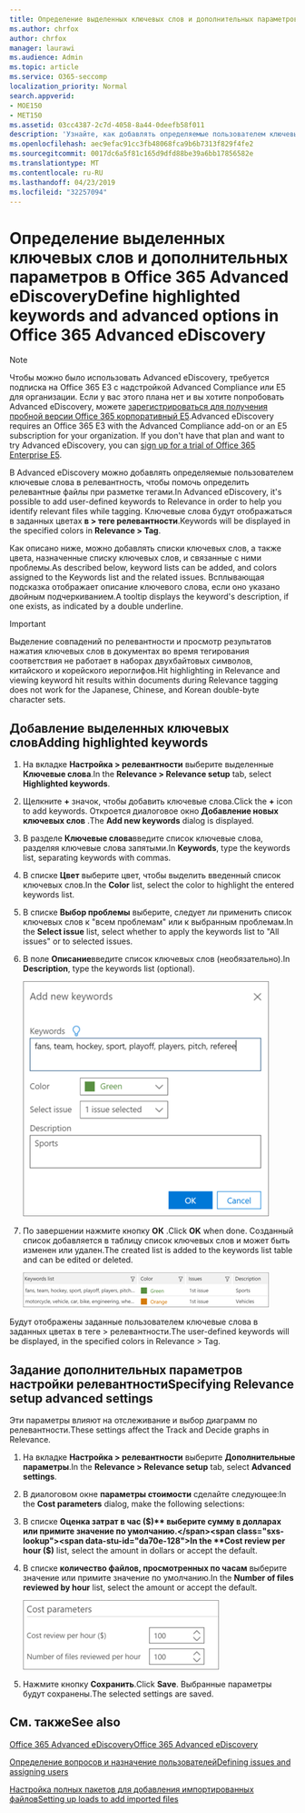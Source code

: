 ```yaml
---
title: Определение выделенных ключевых слов и дополнительных параметров в Office 365 Advanced eDiscovery
ms.author: chrfox
author: chrfox
manager: laurawi
ms.audience: Admin
ms.topic: article
ms.service: O365-seccomp
localization_priority: Normal
search.appverid:
- MOE150
- MET150
ms.assetid: 03cc4387-2c7d-4058-8a44-0deefb58f011
description: 'Узнайте, как добавлять определяемые пользователем ключевые слова в релевантность для определения релевантных файлов при разметке в Office 365 Advanced eDiscovery и указать параметры затрат.  '
ms.openlocfilehash: aec9efac91cc3fb48068fca9b6b7313f829f4fe2
ms.sourcegitcommit: 0017dc6a5f81c165d9dfd88be39a6bb17856582e
ms.translationtype: MT
ms.contentlocale: ru-RU
ms.lasthandoff: 04/23/2019
ms.locfileid: "32257094"
---
```

# <a name="define-highlighted-keywords-and-advanced-options-in-office-365-advanced-ediscovery"></a><span data-ttu-id="da70e-103">Определение выделенных ключевых слов и дополнительных параметров в Office 365 Advanced eDiscovery</span><span class="sxs-lookup"><span data-stu-id="da70e-103">Define highlighted keywords and advanced options in Office 365 Advanced eDiscovery</span></span>

> [!NOTE]
> <span data-ttu-id="da70e-p101">Чтобы можно было использовать Advanced eDiscovery, требуется подписка на Office 365 E3 с надстройкой Advanced Compliance или E5 для организации. Если у вас этого плана нет и вы хотите попробовать Advanced eDiscovery, можете [зарегистрироваться для получения пробной версии Office 365 корпоративный E5](https://go.microsoft.com/fwlink/p/?LinkID=698279).</span><span class="sxs-lookup"><span data-stu-id="da70e-p101">Advanced eDiscovery requires an Office 365 E3 with the Advanced Compliance add-on or an E5 subscription for your organization. If you don't have that plan and want to try Advanced eDiscovery, you can [sign up for a trial of Office 365 Enterprise E5](https://go.microsoft.com/fwlink/p/?LinkID=698279).</span></span> 
  
<span data-ttu-id="da70e-106">В Advanced eDiscovery можно добавлять определяемые пользователем ключевые слова в релевантность, чтобы помочь определить релевантные файлы при разметке тегами.</span><span class="sxs-lookup"><span data-stu-id="da70e-106">In Advanced eDiscovery, it's possible to add user-defined keywords to Relevance in order to help you identify relevant files while tagging.</span></span> <span data-ttu-id="da70e-107">Ключевые слова будут отображаться в заданных цветах **в \> теге релевантности**.</span><span class="sxs-lookup"><span data-stu-id="da70e-107">Keywords will be displayed in the specified colors in **Relevance \> Tag**.</span></span> 
  
<span data-ttu-id="da70e-108">Как описано ниже, можно добавлять списки ключевых слов, а также цвета, назначенные списку ключевых слов, и связанные с ними проблемы.</span><span class="sxs-lookup"><span data-stu-id="da70e-108">As described below, keyword lists can be added, and colors assigned to the Keywords list and the related issues.</span></span> <span data-ttu-id="da70e-109">Всплывающая подсказка отображает описание ключевого слова, если оно указано двойным подчеркиванием.</span><span class="sxs-lookup"><span data-stu-id="da70e-109">A tooltip displays the keyword's description, if one exists, as indicated by a double underline.</span></span>
  
> [!IMPORTANT]
> <span data-ttu-id="da70e-110">Выделение совпадений по релевантности и просмотр результатов нажатия ключевых слов в документах во время тегирования соответствия не работает в наборах двухбайтовых символов, китайского и корейского иероглифов.</span><span class="sxs-lookup"><span data-stu-id="da70e-110">Hit highlighting in Relevance and viewing keyword hit results within documents during Relevance tagging does not work for the Japanese, Chinese, and Korean double-byte character sets.</span></span> 
  
## <a name="adding-highlighted-keywords"></a><span data-ttu-id="da70e-111">Добавление выделенных ключевых слов</span><span class="sxs-lookup"><span data-stu-id="da70e-111">Adding highlighted keywords</span></span>

1. <span data-ttu-id="da70e-112">На вкладке **Настройка \> релевантности** выберите выделенные **Ключевые слова**.</span><span class="sxs-lookup"><span data-stu-id="da70e-112">In the **Relevance \> Relevance setup** tab, select **Highlighted keywords**.</span></span>
    
2. <span data-ttu-id="da70e-113">Щелкните **+** значок, чтобы добавить ключевые слова.</span><span class="sxs-lookup"><span data-stu-id="da70e-113">Click the **+** icon to add keywords.</span></span> <span data-ttu-id="da70e-114">Откроется диалоговое окно **Добавление новых ключевых слов** .</span><span class="sxs-lookup"><span data-stu-id="da70e-114">The **Add new keywords** dialog is displayed.</span></span> 
    
3. <span data-ttu-id="da70e-115">В разделе **Ключевые слова**введите список ключевые слова, разделяя ключевые слова запятыми.</span><span class="sxs-lookup"><span data-stu-id="da70e-115">In **Keywords**, type the keywords list, separating keywords with commas.</span></span> 
    
4. <span data-ttu-id="da70e-116">В списке **Цвет** выберите цвет, чтобы выделить введенный список ключевых слов.</span><span class="sxs-lookup"><span data-stu-id="da70e-116">In the **Color** list, select the color to highlight the entered keywords list.</span></span> 
    
5. <span data-ttu-id="da70e-117">В списке **Выбор проблемы** выберите, следует ли применить список ключевых слов к "всем проблемам" или к выбранным проблемам.</span><span class="sxs-lookup"><span data-stu-id="da70e-117">In the **Select issue** list, select whether to apply the keywords list to "All issues" or to selected issues.</span></span> 
    
6. <span data-ttu-id="da70e-118">В поле **Описание**введите список ключевых слов (необязательно).</span><span class="sxs-lookup"><span data-stu-id="da70e-118">In **Description**, type the keywords list (optional).</span></span>
    
    ![Добавление ключевых слов](media/1683a71f-0875-48fc-b4ef-01f3b0e8e8e9.png)
  
7. <span data-ttu-id="da70e-120">По завершении нажмите кнопку **ОК** .</span><span class="sxs-lookup"><span data-stu-id="da70e-120">Click **OK** when done.</span></span> <span data-ttu-id="da70e-121">Созданный список добавляется в таблицу список ключевых слов и может быть изменен или удален.</span><span class="sxs-lookup"><span data-stu-id="da70e-121">The created list is added to the keywords list table and can be edited or deleted.</span></span> 
    
    ![Список ключевых слов на вкладке "Настройка релевантности"](media/a05d5ec0-8bde-470d-97e2-456b169281d6.png)
  
<span data-ttu-id="da70e-123">Будут отображены заданные пользователем ключевые слова в заданных цветах в теге \> релевантности.</span><span class="sxs-lookup"><span data-stu-id="da70e-123">The user-defined keywords will be displayed, in the specified colors in Relevance \> Tag.</span></span> 
  
## <a name="specifying-relevance-setup-advanced-settings"></a><span data-ttu-id="da70e-124">Задание дополнительных параметров настройки релевантности</span><span class="sxs-lookup"><span data-stu-id="da70e-124">Specifying Relevance setup advanced settings</span></span>

<span data-ttu-id="da70e-125">Эти параметры влияют на отслеживание и выбор диаграмм по релевантности.</span><span class="sxs-lookup"><span data-stu-id="da70e-125">These settings affect the Track and Decide graphs in Relevance.</span></span>
  
1. <span data-ttu-id="da70e-126">На вкладке **Настройка \> релевантности** выберите **Дополнительные параметры**.</span><span class="sxs-lookup"><span data-stu-id="da70e-126">In the **Relevance \> Relevance setup** tab, select **Advanced settings**.</span></span>
    
2. <span data-ttu-id="da70e-127">В диалоговом окне **параметры стоимости** сделайте следующее:</span><span class="sxs-lookup"><span data-stu-id="da70e-127">In the **Cost parameters** dialog, make the following selections:</span></span> 
    
1. <span data-ttu-id="da70e-128">В списке **Оценка затрат в час ($)** выберите сумму в долларах или примите значение по умолчанию.</span><span class="sxs-lookup"><span data-stu-id="da70e-128">In the **Cost review per hour ($)** list, select the amount in dollars or accept the default.</span></span> 
    
2. <span data-ttu-id="da70e-129">В списке **количество файлов, просмотренных по часам** выберите значение или примите значение по умолчанию.</span><span class="sxs-lookup"><span data-stu-id="da70e-129">In the **Number of files reviewed by hour** list, select the amount or accept the default.</span></span> 
    
    ![Параметры для указания затрат на вкладке "Настройка релевантности"](media/bab7b5b7-6297-4e7c-b0a6-ba5aa8b21787.png)
  
3. <span data-ttu-id="da70e-131">Нажмите кнопку **Сохранить**.</span><span class="sxs-lookup"><span data-stu-id="da70e-131">Click **Save**.</span></span> <span data-ttu-id="da70e-132">Выбранные параметры будут сохранены.</span><span class="sxs-lookup"><span data-stu-id="da70e-132">The selected settings are saved.</span></span>
    
## <a name="see-also"></a><span data-ttu-id="da70e-133">См. также</span><span class="sxs-lookup"><span data-stu-id="da70e-133">See also</span></span>

[<span data-ttu-id="da70e-134">Office 365 Advanced eDiscovery</span><span class="sxs-lookup"><span data-stu-id="da70e-134">Office 365 Advanced eDiscovery</span></span>](office-365-advanced-ediscovery.md)
  
[<span data-ttu-id="da70e-135">Определение вопросов и назначение пользователей</span><span class="sxs-lookup"><span data-stu-id="da70e-135">Defining issues and assigning users</span></span>](define-issues-and-assign-users.md)
  
[<span data-ttu-id="da70e-136">Настройка полных пакетов для добавления импортированных файлов</span><span class="sxs-lookup"><span data-stu-id="da70e-136">Setting up loads to add imported files</span></span>](set-up-loads-to-add-imported-files.md)

